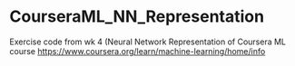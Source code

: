 # CourseraML_NN_Representation
Exercise code from wk 4 (Neural Network Representation of Coursera ML course https://www.coursera.org/learn/machine-learning/home/info
